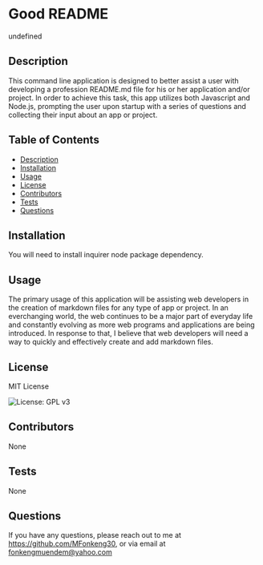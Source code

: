 # Good README
  
  undefined
  
  ## Description
  This command line application is designed to better assist a user with developing a profession README.md file for his or her application and/or project. In order to achieve this task, this app utilizes both Javascript and Node.js, prompting the user upon startup with a series of questions and collecting their input about an app or project.

  ## Table of Contents

  * [Description](#description)
  * [Installation](#installation)
  * [Usage](#usage)
  * [License](#license)
  * [Contributors](#contributors)
  * [Tests](#tests)
  * [Questions](#questions)

  ## Installation
  You will need to install inquirer node package dependency.

  ## Usage
  The primary usage of this application will be assisting web developers in the creation of markdown files for any type of app or project. In an everchanging world, the web continues to be a major part of everyday life and constantly evolving as more web programs and applications are being introduced. In response to that, I believe that web developers will need a way to quickly and effectively create and add markdown files.

  ## License
  MIT License 

  ![License: GPL v3](https://img.shields.io/badge/License-GPLv3-blue.svg)

  ## Contributors
  None

  ## Tests
  None

  ## Questions
  If you have any questions, please reach out to me at https://github.com/MFonkeng30,
  or via email at fonkengmuendem@yahoo.com
